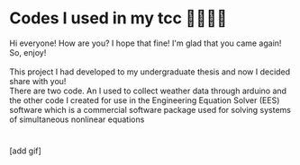 # Codes I used in my tcc 👨🏼‍🎓😵

Hi everyone! How are you? I hope that fine! I'm glad that you came again! So, enjoy!
<br>
<br>
This project I had developed to my undergraduate thesis and now I decided share with you!
<br>
There are two code. An I used to collect weather data through arduino and the other code I created for use in the Engineering Equation Solver (EES) software which is a commercial software package used for solving systems of simultaneous nonlinear equations
<br>
#

[add gif]

